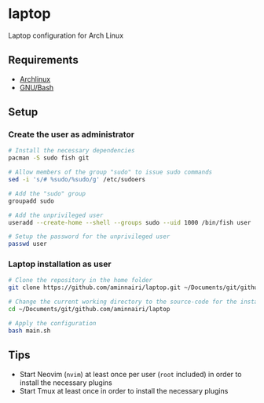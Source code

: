 # laptop

Laptop configuration for Arch Linux

## Requirements

- [Archlinux](https://archlinux.org/)
- [GNU/Bash](https://www.gnu.org/software/bash/)

## Setup

### Create the user as administrator

```bash
# Install the necessary dependencies
pacman -S sudo fish git

# Allow members of the group "sudo" to issue sudo commands
sed -i 's/# %sudo/%sudo/g' /etc/sudoers

# Add the "sudo" group
groupadd sudo

# Add the unprivileged user
useradd --create-home --shell --groups sudo --uid 1000 /bin/fish user

# Setup the password for the unprivileged user
passwd user
```

### Laptop installation as user

```bash
# Clone the repository in the home folder
git clone https://github.com/aminnairi/laptop.git ~/Documents/git/github.com/aminnairi/laptop

# Change the current working directory to the source-code for the installation script
cd ~/Documents/git/github.com/aminnairi/laptop

# Apply the configuration
bash main.sh
```

## Tips

- Start Neovim (`nvim`) at least once per user (`root` included) in order to install the necessary plugins
- Start Tmux at least once in order to install the necessary plugins
